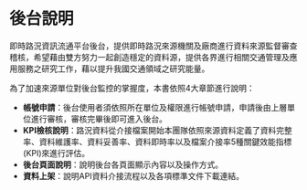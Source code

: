 # 後台說明

即時路況資訊流通平台後台，提供即時路況來源機關及廠商進行資料來源監督審查稽核，希望藉由雙方努力一起創造穩定的資料源，提供各界進行相關交通管理及應用服務之研究工作，藉以提升我國交通領域之研究能量。

為了加速來源單位對後台監控的掌握度，本書依照4大章節進行說明：

* **帳號申請**：後台使用者須依照所在單位及權限進行帳號申請，申請後由上層單位進行審核，審核完畢後即可進入後台。
* **KPI檢核說明**：路況資料從介接檔案開始本團隊依照來源資料定義了資料完整率、資料維護率、資料妥善率、資料即時率以及檔案介接率5種關鍵效能指標\(KPI\)來進行評估。
* **後台頁面說明**：說明後台各頁面顯示內容以及操作方式。
* **資料上架**：說明API資料介接流程以及各項標準文件下載連結。


